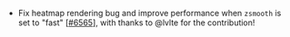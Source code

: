  - Fix heatmap rendering bug and improve performance when `zsmooth` is set to "fast" [[#6565](https://github.com/plotly/plotly.js/pull/6565)], with thanks to @lvlte for the contribution!
